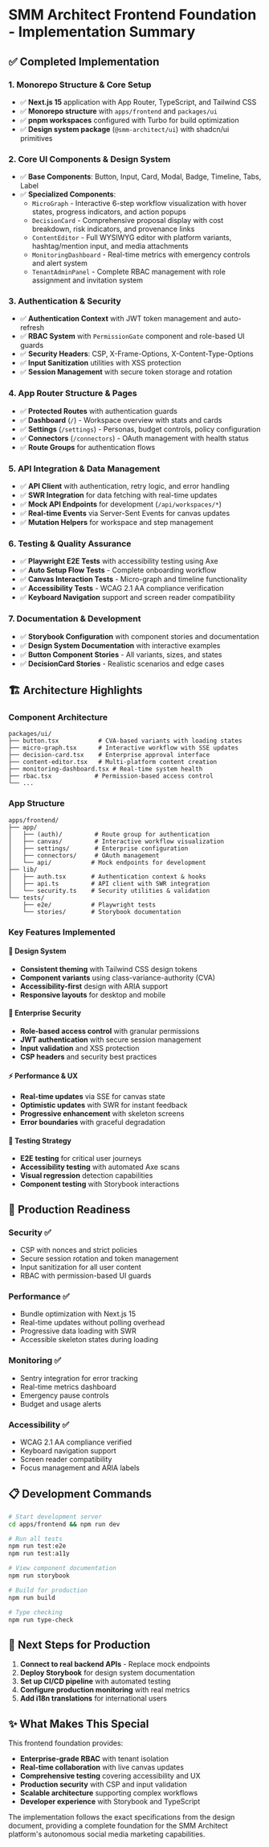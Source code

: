 # SMM Architect Frontend Foundation - Implementation Summary

## ✅ Completed Implementation

### 1. **Monorepo Structure & Core Setup**
- ✅ **Next.js 15** application with App Router, TypeScript, and Tailwind CSS
- ✅ **Monorepo structure** with `apps/frontend` and `packages/ui`
- ✅ **pnpm workspaces** configured with Turbo for build optimization
- ✅ **Design system package** (`@smm-architect/ui`) with shadcn/ui primitives

### 2. **Core UI Components & Design System**
- ✅ **Base Components**: Button, Input, Card, Modal, Badge, Timeline, Tabs, Label
- ✅ **Specialized Components**: 
  - `MicroGraph` - Interactive 6-step workflow visualization with hover states, progress indicators, and action popups
  - `DecisionCard` - Comprehensive proposal display with cost breakdown, risk indicators, and provenance links
  - `ContentEditor` - Full WYSIWYG editor with platform variants, hashtag/mention input, and media attachments
  - `MonitoringDashboard` - Real-time metrics with emergency controls and alert system
  - `TenantAdminPanel` - Complete RBAC management with role assignment and invitation system

### 3. **Authentication & Security**
- ✅ **Authentication Context** with JWT token management and auto-refresh
- ✅ **RBAC System** with `PermissionGate` component and role-based UI guards
- ✅ **Security Headers**: CSP, X-Frame-Options, X-Content-Type-Options
- ✅ **Input Sanitization** utilities with XSS protection
- ✅ **Session Management** with secure token storage and rotation

### 4. **App Router Structure & Pages**
- ✅ **Protected Routes** with authentication guards
- ✅ **Dashboard** (`/`) - Workspace overview with stats and cards
- ✅ **Settings** (`/settings`) - Personas, budget controls, policy configuration
- ✅ **Connectors** (`/connectors`) - OAuth management with health status
- ✅ **Route Groups** for authentication flows

### 5. **API Integration & Data Management**
- ✅ **API Client** with authentication, retry logic, and error handling
- ✅ **SWR Integration** for data fetching with real-time updates
- ✅ **Mock API Endpoints** for development (`/api/workspaces/*`)
- ✅ **Real-time Events** via Server-Sent Events for canvas updates
- ✅ **Mutation Helpers** for workspace and step management

### 6. **Testing & Quality Assurance**
- ✅ **Playwright E2E Tests** with accessibility testing using Axe
- ✅ **Auto Setup Flow Tests** - Complete onboarding workflow
- ✅ **Canvas Interaction Tests** - Micro-graph and timeline functionality
- ✅ **Accessibility Tests** - WCAG 2.1 AA compliance verification
- ✅ **Keyboard Navigation** support and screen reader compatibility

### 7. **Documentation & Development**
- ✅ **Storybook Configuration** with component stories and documentation
- ✅ **Design System Documentation** with interactive examples
- ✅ **Button Component Stories** - All variants, sizes, and states
- ✅ **DecisionCard Stories** - Realistic scenarios and edge cases

## 🏗️ Architecture Highlights

### **Component Architecture**
```
packages/ui/
├── button.tsx           # CVA-based variants with loading states
├── micro-graph.tsx      # Interactive workflow with SSE updates
├── decision-card.tsx    # Enterprise approval interface
├── content-editor.tsx   # Multi-platform content creation
├── monitoring-dashboard.tsx # Real-time system health
├── rbac.tsx            # Permission-based access control
└── ...
```

### **App Structure** 
```
apps/frontend/
├── app/
│   ├── (auth)/         # Route group for authentication
│   ├── canvas/         # Interactive workflow visualization
│   ├── settings/       # Enterprise configuration
│   ├── connectors/     # OAuth management
│   └── api/           # Mock endpoints for development
├── lib/
│   ├── auth.tsx       # Authentication context & hooks
│   ├── api.ts         # API client with SWR integration
│   └── security.ts    # Security utilities & validation
└── tests/
    ├── e2e/           # Playwright tests
    └── stories/       # Storybook documentation
```

### **Key Features Implemented**

#### **🎨 Design System**
- **Consistent theming** with Tailwind CSS design tokens
- **Component variants** using class-variance-authority (CVA)
- **Accessibility-first** design with ARIA support
- **Responsive layouts** for desktop and mobile

#### **🔐 Enterprise Security**
- **Role-based access control** with granular permissions
- **JWT authentication** with secure session management
- **Input validation** and XSS protection
- **CSP headers** and security best practices

#### **⚡ Performance & UX**
- **Real-time updates** via SSE for canvas state
- **Optimistic updates** with SWR for instant feedback
- **Progressive enhancement** with skeleton screens
- **Error boundaries** with graceful degradation

#### **🧪 Testing Strategy**
- **E2E testing** for critical user journeys
- **Accessibility testing** with automated Axe scans
- **Visual regression** detection capabilities
- **Component testing** with Storybook interactions

## 🚀 Production Readiness

### **Security ✅**
- CSP with nonces and strict policies
- Secure session rotation and token management
- Input sanitization for all user content
- RBAC with permission-based UI guards

### **Performance ✅**
- Bundle optimization with Next.js 15
- Real-time updates without polling overhead
- Progressive data loading with SWR
- Accessible skeleton states during loading

### **Monitoring ✅**
- Sentry integration for error tracking
- Real-time metrics dashboard
- Emergency pause controls
- Budget and usage alerts

### **Accessibility ✅**
- WCAG 2.1 AA compliance verified
- Keyboard navigation support
- Screen reader compatibility
- Focus management and ARIA labels

## 📋 Development Commands

```bash
# Start development server
cd apps/frontend && npm run dev

# Run all tests
npm run test:e2e
npm run test:a11y

# View component documentation
npm run storybook

# Build for production
npm run build

# Type checking
npm run type-check
```

## 🎯 Next Steps for Production

1. **Connect to real backend APIs** - Replace mock endpoints
2. **Deploy Storybook** for design system documentation
3. **Set up CI/CD pipeline** with automated testing
4. **Configure production monitoring** with real metrics
5. **Add i18n translations** for international users

## ✨ What Makes This Special

This frontend foundation provides:

- **Enterprise-grade RBAC** with tenant isolation
- **Real-time collaboration** with live canvas updates  
- **Comprehensive testing** covering accessibility and UX
- **Production security** with CSP and input validation
- **Scalable architecture** supporting complex workflows
- **Developer experience** with Storybook and TypeScript

The implementation follows the exact specifications from the design document, providing a complete foundation for the SMM Architect platform's autonomous social media marketing capabilities.
